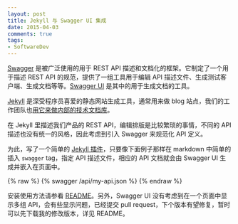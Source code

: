 ```yaml
---
layout: post
title: Jekyll 与 Swagger UI 集成 
date: 2015-04-03
comments: true
tags:
- SoftwareDev 
---
```


[Swagger](http://swagger.io/) 是被广泛使用的用于 REST API 描述和文档化的框架。它制定了一个用于描述 REST API 的规范，提供了一组工具用于编辑 API 描述文件、生成测试客户端、生成文档等等。[Swagger UI](https://github.com/swagger-api/swagger-ui) 是其中的用于生成文档的工具。

[Jekyll](http://jekyllrb.com/) 是深受程序员喜爱的静态网站生成工具，通常用来做 blog 站点，我们的工作团队也[用它来做内部的技术文档库](/blog/2015/01/26/jekyll/)。

在 Jekyll 里描述我们产品的 REST API，编辑排版是比较繁琐的事情，不同的 API 描述也没有统一的风格，因此考虑到引入 Swagger 来规范化 API 定义。

为此，写了一个简单的 [Jekyll 插件](https://github.com/aleung/jekyll-swagger-ui)，只要像下面例子那样在 markdown 中简单的插入 `swagger` tag，指定 API 描述文件，相应的 API 文档就会由 Swagger UI 生成并嵌入在页面中。

{% raw %}
    {% swagger /api/my-api.json %}
{% endraw %}

安装使用方法请参看 [README](https://github.com/aleung/jekyll-swagger-ui)。另外，Swagger UI 没有考虑到在一个页面中显示多组 API，会有些显示问题，已经提交 pull request，下个版本有望修复，暂时可以先下载我的修改版本，详见 README。


